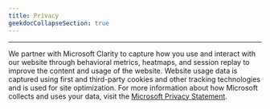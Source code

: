 ```yaml
---
title: Privacy
geekdocCollapseSection: true
---
```


---
We partner with Microsoft Clarity to capture how you use and interact with our website through behavioral metrics, heatmaps, and session replay to improve the content and usage of the website. Website usage data is captured using first and third-party cookies and other tracking technologies and is used for site optimization. For more information about how Microsoft collects and uses your data, visit the [Microsoft Privacy Statement](https://privacy.microsoft.com/en-US/privacystatement).
